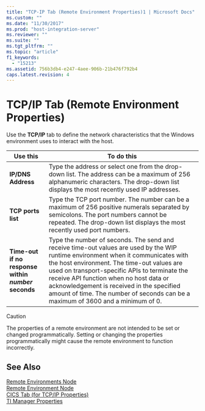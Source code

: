 ```yaml
---
title: "TCP-IP Tab (Remote Environment Properties)1 | Microsoft Docs"
ms.custom: ""
ms.date: "11/30/2017"
ms.prod: "host-integration-server"
ms.reviewer: ""
ms.suite: ""
ms.tgt_pltfrm: ""
ms.topic: "article"
f1_keywords: 
  - "15213"
ms.assetid: 756b3db4-e247-4aee-906b-21b476f792b4
caps.latest.revision: 4
---
```

# TCP/IP Tab (Remote Environment Properties)
Use the **TCP/IP** tab to define the network characteristics that the Windows environment uses to interact with the host.  
  
|Use this|To do this|  
|--------------|----------------|  
|**IP/DNS Address**|Type the address or select one from the drop-down list. The address can be a maximum of 256 alphanumeric characters. The drop-down list displays the most recently used IP addresses.|  
|**TCP ports list**|Type the TCP port number. The number can be a maximum of 256 positive numerals separated by semicolons. The port numbers cannot be repeated. The drop-down list displays the most recently used port numbers.|  
|**Time-out if no response within** <br /> ***number* seconds**|Type the number of seconds. The send and receive time-out values are used by the WIP runtime environment when it communicates with the host environment. The time-out values are used on transport-specific APIs to terminate the receive API function when no host data or acknowledgement is received in the specified amount of time. The number of seconds can be a maximum of 3600 and a minimum of 0.|  
  
> [!CAUTION]
>  The properties of a remote environment are not intended to be set or changed programmatically. Setting or changing the properties programmatically might cause the remote environment to function incorrectly.  
  
## See Also  
 [Remote Environments Node](../core/remote-environments-node1.md)   
 [Remote Environment Node](../core/remote-environment-node2.md)   
 [CICS Tab (for TCP/IP Properties)](../core/cics-tab-for-tcp-ip-properties-1.md)   
 [TI Manager Properties](../core/ti-manager-properties1.md)